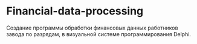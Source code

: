 # Financial-data-processing
Создание программы обработки финансовых данных работников завода по разрядам, в визуальной системе программирования Delphi. 
